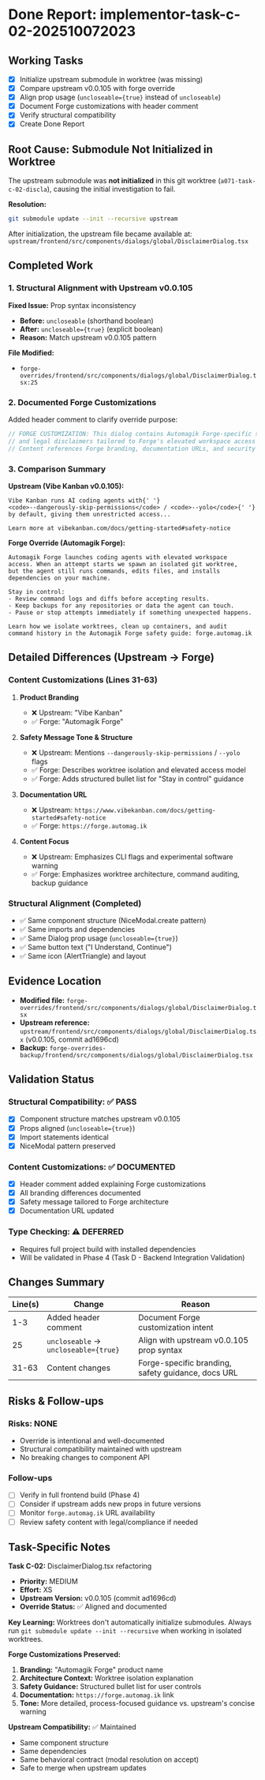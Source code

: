# Done Report: implementor-task-c-02-202510072023

## Working Tasks
- [x] Initialize upstream submodule in worktree (was missing)
- [x] Compare upstream v0.0.105 with forge override
- [x] Align prop usage (`uncloseable={true}` instead of `uncloseable`)
- [x] Document Forge customizations with header comment
- [x] Verify structural compatibility
- [x] Create Done Report

## Root Cause: Submodule Not Initialized in Worktree

The upstream submodule was **not initialized** in this git worktree (`a071-task-c-02-discla`), causing the initial investigation to fail.

**Resolution:**
```bash
git submodule update --init --recursive upstream
```

After initialization, the upstream file became available at:
`upstream/frontend/src/components/dialogs/global/DisclaimerDialog.tsx`

## Completed Work

### 1. Structural Alignment with Upstream v0.0.105

**Fixed Issue:** Prop syntax inconsistency
- **Before:** `uncloseable` (shorthand boolean)
- **After:** `uncloseable={true}` (explicit boolean)
- **Reason:** Match upstream v0.0.105 pattern

**File Modified:**
- `forge-overrides/frontend/src/components/dialogs/global/DisclaimerDialog.tsx:25`

### 2. Documented Forge Customizations

Added header comment to clarify override purpose:
```typescript
// FORGE CUSTOMIZATION: This dialog contains Automagik Forge-specific safety warnings
// and legal disclaimers tailored to Forge's elevated workspace access model.
// Content references Forge branding, documentation URLs, and security practices.
```

### 3. Comparison Summary

**Upstream (Vibe Kanban v0.0.105):**
```tsx
Vibe Kanban runs AI coding agents with{' '}
<code>--dangerously-skip-permissions</code> / <code>--yolo</code>{' '}
by default, giving them unrestricted access...

Learn more at vibekanban.com/docs/getting-started#safety-notice
```

**Forge Override (Automagik Forge):**
```tsx
Automagik Forge launches coding agents with elevated workspace
access. When an attempt starts we spawn an isolated git worktree,
but the agent still runs commands, edits files, and installs
dependencies on your machine.

Stay in control:
- Review command logs and diffs before accepting results.
- Keep backups for any repositories or data the agent can touch.
- Pause or stop attempts immediately if something unexpected happens.

Learn how we isolate worktrees, clean up containers, and audit
command history in the Automagik Forge safety guide: forge.automag.ik
```

## Detailed Differences (Upstream → Forge)

### Content Customizations (Lines 31-63)
1. **Product Branding**
   - ❌ Upstream: "Vibe Kanban"
   - ✅ Forge: "Automagik Forge"

2. **Safety Message Tone & Structure**
   - ❌ Upstream: Mentions `--dangerously-skip-permissions` / `--yolo` flags
   - ✅ Forge: Describes worktree isolation and elevated access model
   - ✅ Forge: Adds structured bullet list for "Stay in control" guidance

3. **Documentation URL**
   - ❌ Upstream: `https://www.vibekanban.com/docs/getting-started#safety-notice`
   - ✅ Forge: `https://forge.automag.ik`

4. **Content Focus**
   - ❌ Upstream: Emphasizes CLI flags and experimental software warning
   - ✅ Forge: Emphasizes worktree architecture, command auditing, backup guidance

### Structural Alignment (Completed)
- ✅ Same component structure (NiceModal.create pattern)
- ✅ Same imports and dependencies
- ✅ Same Dialog prop usage (`uncloseable={true}`)
- ✅ Same button text ("I Understand, Continue")
- ✅ Same icon (AlertTriangle) and layout

## Evidence Location
- **Modified file:** `forge-overrides/frontend/src/components/dialogs/global/DisclaimerDialog.tsx`
- **Upstream reference:** `upstream/frontend/src/components/dialogs/global/DisclaimerDialog.tsx` (v0.0.105, commit ad1696cd)
- **Backup:** `forge-overrides-backup/frontend/src/components/dialogs/global/DisclaimerDialog.tsx`

## Validation Status

### Structural Compatibility: ✅ PASS
- [x] Component structure matches upstream v0.0.105
- [x] Props aligned (`uncloseable={true}`)
- [x] Import statements identical
- [x] NiceModal pattern preserved

### Content Customizations: ✅ DOCUMENTED
- [x] Header comment added explaining Forge customizations
- [x] All branding differences documented
- [x] Safety message tailored to Forge architecture
- [x] Documentation URL updated

### Type Checking: ⚠️ DEFERRED
- Requires full project build with installed dependencies
- Will be validated in Phase 4 (Task D - Backend Integration Validation)

## Changes Summary

| Line(s) | Change | Reason |
|---------|--------|--------|
| 1-3 | Added header comment | Document Forge customization intent |
| 25 | `uncloseable` → `uncloseable={true}` | Align with upstream v0.0.105 prop syntax |
| 31-63 | Content changes | Forge-specific branding, safety guidance, docs URL |

## Risks & Follow-ups

### Risks: NONE
- Override is intentional and well-documented
- Structural compatibility maintained with upstream
- No breaking changes to component API

### Follow-ups
- [ ] Verify in full frontend build (Phase 4)
- [ ] Consider if upstream adds new props in future versions
- [ ] Monitor `forge.automag.ik` URL availability
- [ ] Review safety content with legal/compliance if needed

## Task-Specific Notes

**Task C-02:** DisclaimerDialog.tsx refactoring
- **Priority:** MEDIUM
- **Effort:** XS
- **Upstream Version:** v0.0.105 (commit ad1696cd)
- **Override Status:** ✅ Aligned and documented

**Key Learning:**
Worktrees don't automatically initialize submodules. Always run `git submodule update --init --recursive` when working in isolated worktrees.

**Forge Customizations Preserved:**
1. **Branding:** "Automagik Forge" product name
2. **Architecture Context:** Worktree isolation explanation
3. **Safety Guidance:** Structured bullet list for user controls
4. **Documentation:** `https://forge.automag.ik` link
5. **Tone:** More detailed, process-focused guidance vs. upstream's concise warning

**Upstream Compatibility:** ✅ Maintained
- Same component structure
- Same dependencies
- Same behavioral contract (modal resolution on accept)
- Safe to merge when upstream updates
